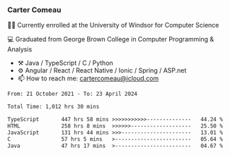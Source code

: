 ### Carter Comeau

🙋‍♂️ Currently enrolled at the University of Windsor for Computer Science

💻 Graduated from George Brown College in Computer Programming & Analysis

- ⚒️ Java / TypeScript / C / Python
- ⚙️ Angular / React / React Native / Ionic / Spring / ASP.net
- 📫 How to reach me: cartercomeau@icloud.com

<!--START_SECTION:waka-->

```txt
From: 21 October 2021 - To: 23 April 2024

Total Time: 1,012 hrs 30 mins

TypeScript       447 hrs 58 mins >>>>>>>>>>>--------------   44.24 %
HTML             258 hrs 8 mins  >>>>>>-------------------   25.50 %
JavaScript       131 hrs 44 mins >>>----------------------   13.01 %
C                57 hrs 5 mins   >------------------------   05.64 %
Java             47 hrs 17 mins  >------------------------   04.67 %
```

<!--END_SECTION:waka-->
